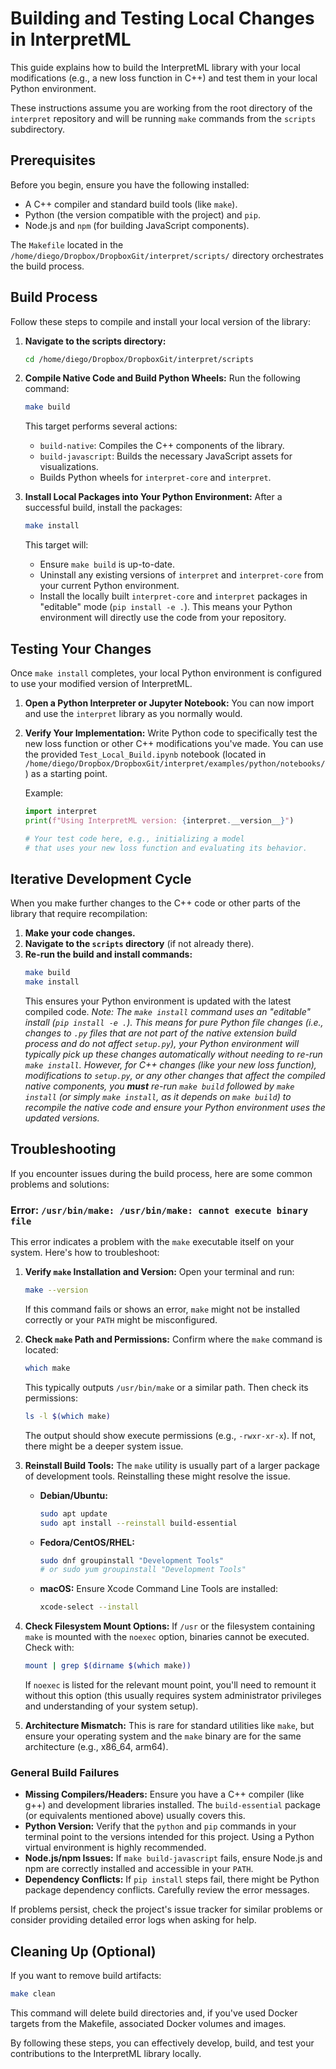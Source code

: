 # Building and Testing Local Changes in InterpretML

This guide explains how to build the InterpretML library with your local modifications (e.g., a new loss function in C++) and test them in your local Python environment.

These instructions assume you are working from the root directory of the `interpret` repository and will be running `make` commands from the `scripts` subdirectory.

## Prerequisites

Before you begin, ensure you have the following installed:
*   A C++ compiler and standard build tools (like `make`).
*   Python (the version compatible with the project) and `pip`.
*   Node.js and `npm` (for building JavaScript components).

The `Makefile` located in the `/home/diego/Dropbox/DropboxGit/interpret/scripts/` directory orchestrates the build process.

## Build Process

Follow these steps to compile and install your local version of the library:

1.  **Navigate to the scripts directory:**
    ```bash
    cd /home/diego/Dropbox/DropboxGit/interpret/scripts
    ```

2.  **Compile Native Code and Build Python Wheels:**
    Run the following command:
    ```bash
    make build
    ```
    This target performs several actions:
    *   `build-native`: Compiles the C++ components of the library.
    *   `build-javascript`: Builds the necessary JavaScript assets for visualizations.
    *   Builds Python wheels for `interpret-core` and `interpret`.

3.  **Install Local Packages into Your Python Environment:**
    After a successful build, install the packages:
    ```bash
    make install
    ```
    This target will:
    *   Ensure `make build` is up-to-date.
    *   Uninstall any existing versions of `interpret` and `interpret-core` from your current Python environment.
    *   Install the locally built `interpret-core` and `interpret` packages in "editable" mode (`pip install -e .`). This means your Python environment will directly use the code from your repository.

## Testing Your Changes

Once `make install` completes, your local Python environment is configured to use your modified version of InterpretML.

1.  **Open a Python Interpreter or Jupyter Notebook:**
    You can now import and use the `interpret` library as you normally would.

2.  **Verify Your Implementation:**
    Write Python code to specifically test the new loss function or other C++ modifications you've made. You can use the provided `Test_Local_Build.ipynb` notebook (located in `/home/diego/Dropbox/DropboxGit/interpret/examples/python/notebooks/`) as a starting point.

    Example:
    ```python
    import interpret
    print(f"Using InterpretML version: {interpret.__version__}")

    # Your test code here, e.g., initializing a model
    # that uses your new loss function and evaluating its behavior.
    ```

## Iterative Development Cycle

When you make further changes to the C++ code or other parts of the library that require recompilation:

1.  **Make your code changes.**
2.  **Navigate to the `scripts` directory** (if not already there).
3.  **Re-run the build and install commands:**
    ```bash
    make build
    make install
    ```
    This ensures your Python environment is updated with the latest compiled code.
    *Note: The `make install` command uses an "editable" install (`pip install -e .`). This means for pure Python file changes (i.e., changes to `.py` files that are not part of the native extension build process and do not affect `setup.py`), your Python environment will typically pick up these changes automatically without needing to re-run `make install`. However, for C++ changes (like your new loss function), modifications to `setup.py`, or any other changes that affect the compiled native components, you **must** re-run `make build` followed by `make install` (or simply `make install`, as it depends on `make build`) to recompile the native code and ensure your Python environment uses the updated versions.*

## Troubleshooting

If you encounter issues during the build process, here are some common problems and solutions:

### Error: `/usr/bin/make: /usr/bin/make: cannot execute binary file`

This error indicates a problem with the `make` executable itself on your system. Here's how to troubleshoot:

1.  **Verify `make` Installation and Version:**
    Open your terminal and run:
    ```bash
    make --version
    ```
    If this command fails or shows an error, `make` might not be installed correctly or your `PATH` might be misconfigured.

2.  **Check `make` Path and Permissions:**
    Confirm where the `make` command is located:
    ```bash
    which make
    ```
    This typically outputs `/usr/bin/make` or a similar path. Then check its permissions:
    ```bash
    ls -l $(which make)
    ```
    The output should show execute permissions (e.g., `-rwxr-xr-x`). If not, there might be a deeper system issue.

3.  **Reinstall Build Tools:**
    The `make` utility is usually part of a larger package of development tools. Reinstalling these might resolve the issue.
    *   **Debian/Ubuntu:**
        ```bash
        sudo apt update
        sudo apt install --reinstall build-essential
        ```
    *   **Fedora/CentOS/RHEL:**
        ```bash
        sudo dnf groupinstall "Development Tools" 
        # or sudo yum groupinstall "Development Tools"
        ```
    *   **macOS:** Ensure Xcode Command Line Tools are installed:
        ```bash
        xcode-select --install
        ```

4.  **Check Filesystem Mount Options:**
    If `/usr` or the filesystem containing `make` is mounted with the `noexec` option, binaries cannot be executed. Check with:
    ```bash
    mount | grep $(dirname $(which make))
    ```
    If `noexec` is listed for the relevant mount point, you'll need to remount it without this option (this usually requires system administrator privileges and understanding of your system setup).

5.  **Architecture Mismatch:**
    This is rare for standard utilities like `make`, but ensure your operating system and the `make` binary are for the same architecture (e.g., x86_64, arm64).

### General Build Failures

*   **Missing Compilers/Headers:** Ensure you have a C++ compiler (like g++) and development libraries installed. The `build-essential` package (or equivalents mentioned above) usually covers this.
*   **Python Version:** Verify that the `python` and `pip` commands in your terminal point to the versions intended for this project. Using a Python virtual environment is highly recommended.
*   **Node.js/npm Issues:** If `make build-javascript` fails, ensure Node.js and npm are correctly installed and accessible in your `PATH`.
*   **Dependency Conflicts:** If `pip install` steps fail, there might be Python package dependency conflicts. Carefully review the error messages.

If problems persist, check the project's issue tracker for similar problems or consider providing detailed error logs when asking for help.

## Cleaning Up (Optional)

If you want to remove build artifacts:
```bash
make clean
```
This command will delete build directories and, if you've used Docker targets from the Makefile, associated Docker volumes and images.

By following these steps, you can effectively develop, build, and test your contributions to the InterpretML library locally.
